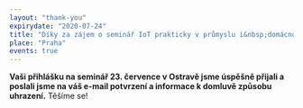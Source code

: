 ```yaml
---
layout: "thank-you"
expirydate: "2020-07-24"
title: "Díky za zájem o seminář IoT prakticky v průmyslu i&nbsp;domácnostech"
place: "Praha"
events: true
---
```


**Vaši přihlášku na seminář 23. července v Ostravě jsme úspěšně přijali a poslali jsme na váš e-mail potvrzení a informace k domluvě způsobu uhrazení.** Těšíme se!

<!--Víte o někom, koho bude seminář také zajímat? Dejte jim o tom vědět:
<div class="addthis_inline_share_toolbox pb-50" style = "text-align:center;margin-top: -30px;"></div>-->
